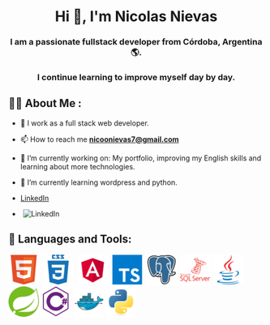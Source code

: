 <div id="header" align="center">
    <h1 align="center">Hi 👋, I'm Nicolas Nievas</h1>
    <h3 align="center">I am a passionate fullstack developer from Córdoba, Argentina 🌎.</h3>
    <h3 align="center">I continue learning to improve myself day by day.</h3>
</div>

<h2>👨‍💻 About Me : </h2>

- 📝 I work as a full stack web developer.
- 📫 How to reach me **nicoonievas7@gmail.com**
- 🔭 I’m currently working on: My portfolio, improving my English skills and learning about more technologies.
- 🌱 I’m currently learning wordpress and python.
  
- [LinkedIn](https://www.linkedin.com/in/nievas-nicolas/)
- <img src="https://img.shields.io/badge/LinkedIn-0077B5?logo=linkedin&logoColor=white" alt="LinkedIn" title="LinkedIn" style="width: 100px; height: 30px; margin-left: 5px;" />

<div align="left">
    <h2>🔨 Languages and Tools:</h2>
    <div>
        <img src="https://github.com/devicons/devicon/blob/master/icons/html5/html5-original.svg" title="HTML5" alt="HTML" width="60" height="60"/>&nbsp;
        <img src="https://github.com/devicons/devicon/blob/master/icons/css3/css3-plain-wordmark.svg"  title="CSS3" alt="CSS" width="60" height="60"/>&nbsp;
        <img src="https://github.com/devicons/devicon/blob/master/icons/angular/angular-original.svg" title="Angular" alt="Angular" width="60" height="60"/>&nbsp;
        <img src="https://github.com/devicons/devicon/blob/master/icons/typescript/typescript-plain.svg" title="Typescript" alt="Typescript" width="60" height="60"/>&nbsp;
        <img src="https://github.com/devicons/devicon/blob/master/icons/postgresql/postgresql-original.svg" title="PostgreSQL" alt="PostgreSQL" width="60" height="60"/>&nbsp;
        <img src="https://github.com/devicons/devicon/blob/master/icons/microsoftsqlserver/microsoftsqlserver-plain-wordmark.svg" title="Git" **alt="Git" width="60" height="60"/>
        <img src="https://github.com/devicons/devicon/blob/master/icons/java/java-original.svg" title="Java" alt="Java" width="60" height="60"/>
        <img src="https://github.com/devicons/devicon/blob/master/icons/spring/spring-original.svg" title="Spring" alt="Spring" width="60" height="60"/>
        <img src="https://github.com/devicons/devicon/blob/master/icons/csharp/csharp-line.svg" title="Csharp" alt="Csharp" width="60" height="60"/>
        <img src="https://github.com/devicons/devicon/blob/master/icons/docker/docker-original.svg" title="Docker" alt="Docker" width="60" height="60"/>
        <img src="https://github.com/devicons/devicon/blob/master/icons/python/python-original.svg" title="Git" **alt="Git" width="60" height="60"/>
      </div>
</div> 

<!--
**NicolasNievas/NicolasNievas** is a ✨ _special_ ✨ repository because its `README.md` (this file) appears on your GitHub profile.

Here are some ideas to get you started:

- 🔭 I’m currently working on ...
- 🌱 I’m currently learning ...
- 👯 I’m looking to collaborate on ...
- 🤔 I’m looking for help with ...
- 💬 Ask me about ...
- 📫 How to reach me: ...
- 😄 Pronouns: ...
- ⚡ Fun fact: ...
-->
